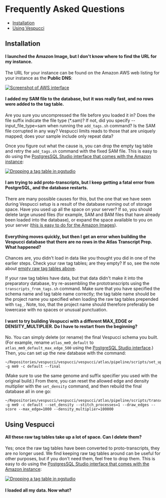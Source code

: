 # Frequently Asked Questions

* [Installation](#installation)
* [Using Vespucci](#using-vespucci)

## Installation

#### I launched the Amazon Image, but I don't know where to find the URL for my instance.

The URL for your instance can be found on the Amazon AWS web listing for your instance as the **Public DNS**:

<a href="/documentation/images/finding_AWS_URL_large.png" target="_blank"><img alt="Screenshot of AWS interface" src="/images/finding_AWS_URL.png" /></a>

#### <span id="no-raw-tags">I added my SAM file to the database, but it was really fast, and no rows were added to the tag table.</span>

Are you sure you uncompressed the file before you loaded it in? Does the file suffix indicate the file type (*.sam)? If not, did you specify --input_file_type=sam when running the `add_tags.sh` command? Is the SAM file corrupted in any way? Vespucci limits reads to those that are uniquely mapped; does your sample include only repeat data?

Once you figure out what the cause is, you can drop the empty tag table and retry the `add_tags.sh` command with the fixed SAM file. This is easy to do using the <a href="/README.md#pgstudio-link" target="_blank">PostgresSQL Studio interface that comes with the Amazon instance</a>:

<a href="/documentation/images/drop_table_large.png" target="_blank"><img alt="Dropping a tag table in pgstudio" src="/images/drop_table.png" /></a>

#### I am trying to add proto-transcripts, but I keep getting a fatal error from PostgreSQL, and the database restarts.

There are many possible causes for this, but the one that we have seen during Vespucci setup is a result of the database running out of storage space. Have you used up all the space on your server? If so, you should delete large unused files (for example, SAM and BAM files that have already been loaded into the database), or expand the space available to you on your server (<a href="http://docs.aws.amazon.com/AWSEC2/latest/UserGuide/ebs-expand-volume.html" target="_blank">this is easy to do for the Amazon Images</a>).

#### Everything moves quickly, but then I get an error when building the Vespucci database that there are no rows in the Atlas Transcript Prep. What happened?

Chances are, you didn't load in data like you thought you did in one of the earlier steps. Check your raw tag tables; are they empty? If so, see the note about [empty raw tag tables above](#no-raw-tags).

If your raw tag tables have data, but that data didn't make it into the preparatory database, try re-assembling the prototranscripts using the `transcripts_from_tags.sh` command. Make sure that you have specified the schema name and tag table name correctly; the tag table name should be the project name you specified when loading the raw tag tables prepended with `tag_`. Note, too, that the project name should therefore preferably be lowercase with no spaces or unusual punctuation. 

#### I want to try building Vespucci with a different MAX_EDGE or DENSITY_MULTIPLIER. Do I have to restart from the beginning?

No. You can simply delete (or rename) the final Vespucci schema you built. (For example, rename `atlas_mm9_default` to `atlas_mm9_default_max_edge_500` using the <a href="/README.md#pgstudio-link" target="_blank">PostgreSQL Studio interface</a>.) Then, you can set up the new database with the command:

	~/Repositories/vespucci/vespucci/vespucci/atlas/pipeline/scripts/set_up_database.sh -g mm9 -c default --final

(Make sure to use the same genome and suffix specifier you used with the original build.) From there, you can reset the allowed edge and density multiplier with the `set_density` command, and then rebuild the final database all in one go:

	~/Repositories/vespucci/vespucci/vespucci/atlas/pipeline/scripts/transcripts_from_tags.sh -g mm9 -c default --set_density --stitch_processes=1 --draw_edges --score --max_edge=1000 --density_multiplier=100000


## Using Vespucci

#### All these raw tag tables take up a lot of space. Can I delete them?

Yes; once the raw tag tables have been converted to proto-transcripts, they are no longer used. We find keeping raw tag tables around can be useful for other purposes, but if you don't need them, feel free to drop them. This is easy to do using the <a href="/README.md#pgstudio-link" target="_blank">PostgresSQL Studio interface that comes with the Amazon instance</a>:

<a href="/documentation/images/drop_table_large.png" target="_blank"><img alt="Dropping a tag table in pgstudio" src="/images/drop_table.png" /></a>

#### I loaded all my data. Now what? 